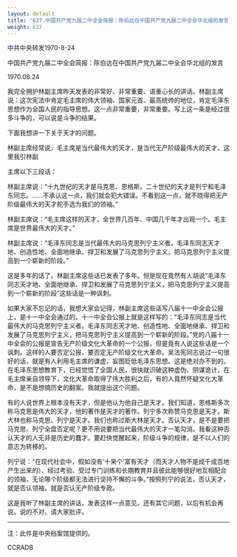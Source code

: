 ```yaml
---
layout: default
title: "637.中国共产党九届二中全会简报：陈伯达在中国共产党九届二中全会华北组的发言"
weight: 637
---
```


中共中央转发1970-8-24

中国共产党九届二中全会简报：陈伯达在中国共产党九届二中全会华北组的发言

1970.08.24

我完全拥护林副主席昨天发表的非常好、非常重要、语重心长的讲话。林副主席说：这次宪法中肯定毛主席的伟大领袖、国家元首、最高统帅的地位，肯定毛泽东思想作为全国人民的指导思想。这一点非常重要，非常重要。写上这一条是经过很多斗争的，可以说是斗争的结果。

下面我想讲一下关于天才的问题。

林副主席经常说，毛主席是当代最伟大的天才，是当代无产阶级最伟大的天才。这里我引林副

主席以下三段话：

林副主席说：“十九世纪的天才是马克思、恩格斯。二十世纪的天才是列宁和毛泽东同志。……不承认这一点，我们就会犯大错误。不看到这一点，就不晓得把无产阶级最伟大的天才舵手选为我们的领袖。”

林副主席说：“毛主席这样的天才，全世界几百年、中国几千年才出观一个。毛主席是世界最伟大的天才。”

林副主席说：“毛泽东同志是当代最伟大的马克思列宁主义者。毛泽东同志天才地、创造性地、全面地继承、捍卫和发展了马克思列宁主义，把马克思列宁主义提高到一个崭新的阶段。”

这是多年的话了。林副主席这些话已发表了多年。但是现在竟然有人胡说“毛泽东同志天才地、全面地继承、捍卫和发展了马克思列宁主义，把马克思列宁主义提高到一个崭新的阶段”这些话是一种讽刺。

如果大家不忘记的话，我想大家会记得，林副主席这些话写八届十一中全会公报上，是十一中全会通过的。十一中全会公报上就是这样写的：“毛泽东同志是当代最伟大的马克思列宁主义者。毛泽东同志天才地、创造性地、全面地继承、捍卫和发展了马克思列宁主义，把马克思列宁主义提高到一个崭新的阶段。”党的八届十一中全会的公报是宣告无产阶级文化大革命的一个公报，但是竟有人说这些话是一个讽刺。这样的人要否定公报，要否定无产阶级文化大革命。吴法宪同志说过一句很好的话，就是有人利用毛主席的谦虚，妄图贬低毛泽东思想。这是绝对办不到的。在毛泽东思想教育下，已经觉悟了全国人民，很快就识破这种虚伪、阴谋诡计，在毛主席亲自领导下，文化大革命取得了伟大胜利之后，有的人竟然怀疑文化大革命，是不是想搞历史的翻案。我就提出这个问题。

有的人说世界上根本没有天才，但是他认为他自己是天才。我们知道，恩格斯多次称马克思是伟大的天才，他的著作是天才的著作。列宁多次称赞马克思是天才。斯大林也称马克思、列宁是天才。我们也称过斯大林是天才。否认天才，是不是要把马克思、列宁全盘否定呢？更不用说要把当代最伟大的天才一笔勾消。我看这种否认天才的人无非是历史的蠢才。要赶快觉醒起来，阶级斗争的规律，是不以人们的意志为转移的。

列宁说：“在现代社会中，假如没有‘十来个’富有天才（而天才人物不是成千成百地产生出来的）、经过考验、受过专门训练和长期教育并且彼此能够很好地互相配合的领袖，无论哪个阶级都无法进行坚持不懈的斗争。”按照列宁的说法，否认天才，就是否认领袖，就是否认无产阶级专政。

这是我听了林副主席的讲话，发表这样一点意见。还有其它问题，以后有机会再说。说的不对，请大家批评。

------------------------------------------------

注：此件是中央档案馆提供的。

CCRADB

